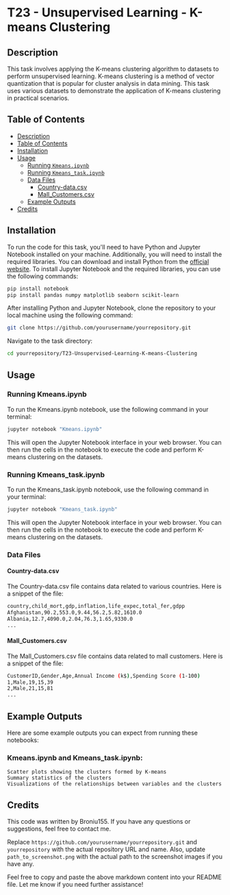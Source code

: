 # T23 - Unsupervised Learning - K-means Clustering

## Description
This task involves applying the K-means clustering algorithm to datasets to perform unsupervised learning. K-means clustering is a method of vector quantization that is popular for cluster analysis in data mining. This task uses various datasets to demonstrate the application of K-means clustering in practical scenarios.

## Table of Contents
- [Description](#description)
- [Table of Contents](#table-of-contents)
- [Installation](#installation)
- [Usage](#usage)
  - [Running `Kmeans.ipynb`](#running-kmeansipynb)
  - [Running `Kmeans_task.ipynb`](#running-kmeans_taskipynb)
  - [Data Files](#data-files)
    - [Country-data.csv](#country-datacsv)
    - [Mall_Customers.csv](#mall_customerscsv)
  - [Example Outputs](#example-outputs)
- [Credits](#credits)

## Installation
To run the code for this task, you'll need to have Python and Jupyter Notebook installed on your machine. Additionally, you will need to install the required libraries. You can download and install Python from the [official website](https://www.python.org/downloads/). To install Jupyter Notebook and the required libraries, you can use the following commands:
```sh
pip install notebook
pip install pandas numpy matplotlib seaborn scikit-learn
```

After installing Python and Jupyter Notebook, clone the repository to your local machine using the following command:

```sh
git clone https://github.com/yourusername/yourrepository.git
```

Navigate to the task directory:

```sh
cd yourrepository/T23-Unsupervised-Learning-K-means-Clustering
```

## Usage

### Running Kmeans.ipynb
To run the Kmeans.ipynb notebook, use the following command in your terminal:

```sh
jupyter notebook "Kmeans.ipynb"
```
This will open the Jupyter Notebook interface in your web browser. You can then run the cells in the notebook to execute the code and perform K-means clustering on the datasets.

### Running Kmeans_task.ipynb
To run the Kmeans_task.ipynb notebook, use the following command in your terminal:

```sh
jupyter notebook "Kmeans_task.ipynb"
```
This will open the Jupyter Notebook interface in your web browser. You can then run the cells in the notebook to execute the code and perform K-means clustering on the datasets.

### Data Files

#### Country-data.csv
The Country-data.csv file contains data related to various countries. Here is a snippet of the file:
```sh
country,child_mort,gdp,inflation,life_expec,total_fer,gdpp
Afghanistan,90.2,553.0,9.44,56.2,5.82,1610.0
Albania,12.7,4090.0,2.04,76.3,1.65,9330.0
...
```

#### Mall_Customers.csv
The Mall_Customers.csv file contains data related to mall customers. Here is a snippet of the file:

```sh
CustomerID,Gender,Age,Annual Income (k$),Spending Score (1-100)
1,Male,19,15,39
2,Male,21,15,81
...
```

## Example Outputs
Here are some example outputs you can expect from running these notebooks:

### Kmeans.ipynb and Kmeans_task.ipynb:

    Scatter plots showing the clusters formed by K-means
    Summary statistics of the clusters
    Visualizations of the relationships between variables and the clusters

## Credits

This code was written by Broniu155. If you have any questions or suggestions, feel free to contact me.


Replace `https://github.com/yourusername/yourrepository.git` and `yourrepository` with the actual repository URL and name. Also, update `path_to_screenshot.png` with the actual path to the screenshot images if you have any.

Feel free to copy and paste the above markdown content into your README file. Let me know if you need further assistance!













